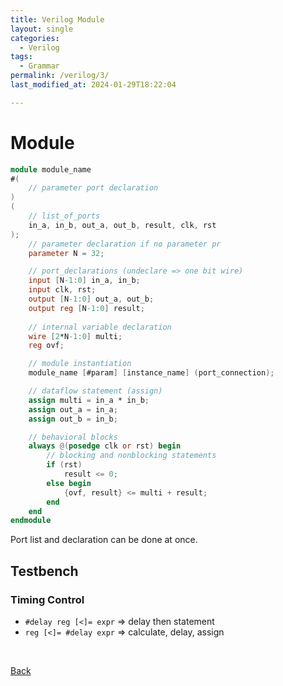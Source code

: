 ```yaml
---
title: Verilog Module
layout: single
categories:
  - Verilog
tags:
  - Grammar
permalink: /verilog/3/
last_modified_at: 2024-01-29T18:22:04

---
```

# Module

```verilog
module module_name
#(
    // parameter port declaration
)
(
    // list_of_ports
    in_a, in_b, out_a, out_b, result, clk, rst
);
    // parameter declaration if no parameter pr
    parameter N = 32;

    // port_declarations (undeclare => one bit wire)
    input [N-1:0] in_a, in_b;
    input clk, rst;
    output [N-1:0] out_a, out_b;
    output reg [N-1:0] result;
    
    // internal variable declaration
    wire [2*N-1:0] multi;
    reg ovf;

    // module instantiation
    module_name [#param] [instance_name] (port_connection);

    // dataflow statement (assign)
    assign multi = in_a * in_b;
    assign out_a = in_a;
    assign out_b = in_b;

    // behavioral blocks
    always @(posedge clk or rst) begin
        // blocking and nonblocking statements
        if (rst)
            result <= 0;
        else begin
            {ovf, result} <= multi + result;
        end
    end
endmodule
```

Port list and declaration can be done at once.

## Testbench

### Timing Control

- `#delay reg [<]= expr` ⇒ delay then statement
- `reg [<]= #delay expr` ⇒ calculate, delay, assign

<br>

[Back](/verilog/)